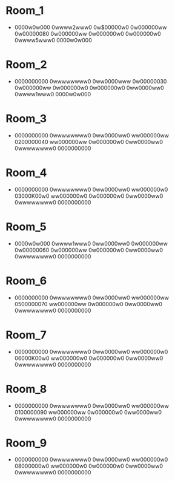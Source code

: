 # Room_1
- 0000w0w000
  0wwww2www0
  0w$00000w0
  0w000000ww
  0w00000080
  0w000000ww
  0w000000w0
  0w000000w0
  0wwww5www0
  0000w0w000
# Room_2
- 0000000000
  0wwwwwwww0
  0ww0000www
  0w00000030
  0w000000ww
  0w000000w0
  0w000000w0
  0ww0000ww0
  0wwww1www0
  0000w0w000
# Room_3
- 0000000000
  0wwwwwwww0
  0ww0000ww0
  ww000000ww
  0200000040
  ww000000ww
  0w000000w0
  0ww0000ww0
  0wwwwwwww0
  0000000000
# Room_4
- 0000000000
  0wwwwwwww0
  0ww0000ww0
  ww000000w0
  03000K00w0
  ww000000w0
  0w000000w0
  0ww0000ww0
  0wwwwwwww0
  0000000000
# Room_5
- 0000w0w000
  0wwww1www0
  0ww0000ww0
  0w000000ww
  0w00000060
  0w000000ww
  0w000000w0
  0ww0000ww0
  0wwwwwwww0
  0000000000
# Room_6
- 0000000000
  0wwwwwwww0
  0ww0000ww0
  ww000000ww
  0500000070
  ww000000ww
  0w000000w0
  0ww0000ww0
  0wwwwwwww0
  0000000000
# Room_7
- 0000000000
  0wwwwwwww0
  0ww0000ww0
  ww000000w0
  06000K00w0
  ww000000w0
  0w000000w0
  0ww0000ww0
  0wwwwwwww0
  0000000000
# Room_8
- 0000000000
  0wwwwwwww0
  0ww0000ww0
  ww000000ww
  0100000090
  ww000000ww
  0w000000w0
  0ww0000ww0
  0wwwwwwww0
  0000000000
# Room_9
- 0000000000
  0wwwwwwww0
  0ww0000ww0
  ww000000w0
  08000000w0
  ww000000w0
  0w000000w0
  0ww0000ww0
  0wwwwwwww0
  0000000000
